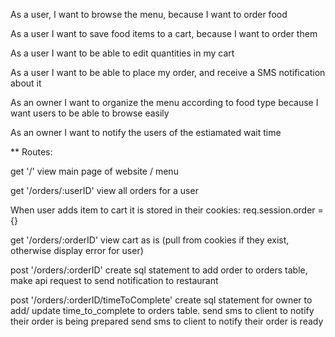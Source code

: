 As a user, I want to browse the menu, because I want to order food

As a user I want to save food items to a cart, because I want to order them

As a user I want to be able to edit quantities in my cart

As a user I want to be able to place my order, and receive a SMS notification about it

As an owner I want to organize the menu according to food type because I want users to be able to browse easily

As an owner I want to notify the users of the estiamated wait time



** Routes:

get '/' view main page of website / menu

<!-- // do this instead
app.get('/login/:id', (req, res) => {
  // using encrypted cookies
  req.session.user_id = req.params.id;

  // or using plain-text cookies
  res.cookie('user_id', req.params.id);

  // send the user somewhere
  res.redirect('/');
}); -->

get '/orders/:userID' view all orders for a user

When user adds item to cart it is stored in their cookies:
    req.session.order = {}

get '/orders/:orderID' view cart as is (pull from cookies if they exist, otherwise display error for user)

post '/orders/:orderID' create sql statement to add order to orders table, make api request to send notification to restaurant

post '/orders/:orderID/timeToComplete'
create sql statement for owner to add/ update time_to_complete to orders table.
send sms to client to notify their order is being prepared
send sms to client to notify their order is ready
